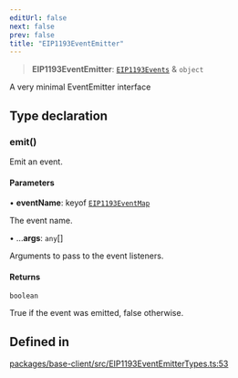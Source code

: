 ```yaml
---
editUrl: false
next: false
prev: false
title: "EIP1193EventEmitter"
---
```


> **EIP1193EventEmitter**: [`EIP1193Events`](/reference/tevm/base-client/type-aliases/eip1193events/) & `object`

A very minimal EventEmitter interface

## Type declaration

### emit()

Emit an event.

#### Parameters

• **eventName**: keyof [`EIP1193EventMap`](/reference/tevm/base-client/type-aliases/eip1193eventmap/)

The event name.

• ...**args**: `any`[]

Arguments to pass to the event listeners.

#### Returns

`boolean`

True if the event was emitted, false otherwise.

## Defined in

[packages/base-client/src/EIP1193EventEmitterTypes.ts:53](https://github.com/evmts/tevm-monorepo/blob/main/packages/base-client/src/EIP1193EventEmitterTypes.ts#L53)
